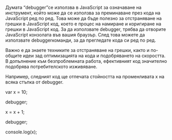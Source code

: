 Думата “debugger”се използва в JavaScript за означаване на инструмент, който може да се използва за преминаване през кода на JavaScript ред по ред. Това може да бъде полезно за отстраняване на грешки в JavaScript код, което е процес на намиране и коригиране на грешки в JavaScript код. За да използвате debugger, трябва да отворите JavaScript конзолата във вашия браузър. След това можете да използвате  debuggerкоманди, за да прегледате кода си ред по ред.

Важно е да знаете техниките за отстраняване на грешки, както и по-общите идеи зад оптимизацията на кода и подобряването на скоростта. В допълнение към безпроблемната работа, ефективният код значително подобрява потребителското изживяване.

Например, следният код ще отпечата стойността на променливата x на всяка стъпка от debugger.

var x = 10;

debugger;

x = x + 1;

debugger;

console.log(x);
